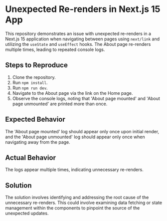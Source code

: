 # Unexpected Re-renders in Next.js 15 App

This repository demonstrates an issue with unexpected re-renders in a Next.js 15 application when navigating between pages using `next/link` and utilizing the `useState` and `useEffect` hooks.  The About page re-renders multiple times, leading to repeated console logs.

## Steps to Reproduce

1. Clone the repository.
2. Run `npm install`.
3. Run `npm run dev`.
4. Navigate to the About page via the link on the Home page.
5. Observe the console logs, noting that 'About page mounted' and 'About page unmounted' are printed more than once.

## Expected Behavior

The 'About page mounted' log should appear only once upon initial render, and the 'About page unmounted' log should appear only once when navigating away from the page.

## Actual Behavior

The logs appear multiple times, indicating unnecessary re-renders.

## Solution

The solution involves identifying and addressing the root cause of the unnecessary re-renders.  This could involve examining data fetching or state management within the components to pinpoint the source of the unexpected updates.